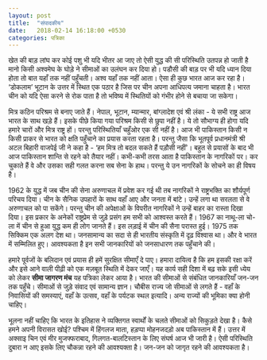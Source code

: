 ```yaml
---
layout: post
title:  "संपादकीय"
date:   2018-02-14 16:18:00 +0530
categories: पत्रिका
---
```


खेत की बाड़ लांघ कर कोई पशु भी यदि भीतर आ जाए तो ऐसी युद्ध की सी परिस्थिति उतपन्न हो जाती है मानो किसी अश्वमेघ के घोड़े ने सीमाओं का उलंघन कर दिया हो। पडौसी की बाड़ पर भी यदि ध्यान दिया होता तो बात यहाँ तक नहीं पहुँचती। अश्व यहाँ तक नहीं आता। ऐसा ही कुछ भारत आज कर रहा है। ‘डोकलाम’ भूटान के उत्तर में स्थित एक पठार है जिस पर चीन अपना आधिपत्य जमाना चाहता है। भारत चीन को यदि ऐसा करने से रोक पाता है तो भविष्य में स्थितियों को गंभीर होने से बचाया जा सकेगा।

मित्र कठिन परिश्रम से बनाए जाते हैं। नेपाल, भूटान, म्यान्मार, बांग्लादेश एवं श्री लंका - ये सभी राष्ट्र आज भारत के साथ खड़े हैं। इसके पीछे किया गया परिश्रम किसी से छुपा नहीं है। ये तो सौभाग्य ही होगा यदि हमारे चारों और मित्र राष्ट्र हों। परन्तु परिस्थितियाँ चहुँओर एक सी नहीं है। आज भी पाकिस्तान किसी न किसी प्राकर से भारत को क्षति पहुँचाने का प्रयास करता रहता है। परन्तु जैसा कि भूतपूर्व प्रधानमंत्री श्री अटल बिहारी वाजपेई जी ने कहा है - ‘हम मित्र तो बदल सकते हैं पड़ौसी नहीं’। बहुत से प्रयासों के बाद भी आज पाकिस्तान शान्ति से रहने को तैयार नहीं। कभी-कभी तरस आता है पाकिस्तान के नागरिकों पर। कर चुकाते हैं वे और उसका सही गलत करना सब सेना के हाथ। परन्तु ये उन नागरिकों के सोचने का ही विषय है।

1962 के युद्ध में जब चीन की सेना अरुणाचल में प्रवेश कर गई थी तब नागरिकों ने राष्ट्रभक्ति का शौर्यपूर्ण परिचय दिया। चीन के सैनिक उपहारों के साथ वहाँ आए और जनता में बांटे। उन्हें लगा था सरलता से वे अरुणाचल को पा सकेंगे। परन्तु चीन की अपेक्षाओं के विपरीत नागरिकों ने उन्हें बाहर का रास्ता दिखा दिया। इस प्रकार के अनेकों राष्ट्रप्रेम से जुड़े प्रसंग हम सभी को आश्वस्त करते हैं। 1967 का नाथू-ला चो-ला में चीन से हुआ युद्ध कम ही लोग जानते हैं। इस लड़ाई में चीन की सैना परास्त हुई। 1975&nbsp;तक सिक्किम एक अलग देश था। जनसामान्य का सदा से ही भारतीय संस्कृति में दृढ़ विश्वास था। और वे भारत में सम्मिलित हुए। आवश्यकता है इन सभी जानकारियों को जनसाधारण तक पहुँचाने की।

हमारे पूर्वजों के बलिदान एवं प्रयास ही हमें सुरक्षित सीमाएँ दे पाए। हमारा दायित्व है कि हम इसकी रक्षा करें और इसे आने वाली पीढ़ी को एक मज़बूत स्थिति में देकर जाएँ। यह कार्य सही दिशा में बढ़ सके इसी ध्येय को लेकर **सीमा जागरण मंच** यह पत्रिका लेकर आया है। भारत की सीमाओं से संबंधित जानकारियाँ जन-जन तक पहुँचे। सीमाओं से जुड़े संवाद एवं सामान्य ज्ञान। चौबीस राज्य जो सीमाओं से लगते हैं - वहाँ के निवासियों की समस्याएं, वहाँ के उत्सव, वहाँ के पर्यटक स्थल इत्यादि। अन्य राज्यों की भूमिका क्या होनी चाहिए।

भूलना नहीं चाहिए कि भारत के इतिहास ने व्यक्तिगत स्वार्थों के चलते सीमाओं को सिकुड़ते देखा है। कैसे हमने अपनी विरासत खोई? पश्चिम में हिंगलज माता, हड़प्पा मोहनजदड़ो अब पाकिस्तान में हैं। उत्तर में अक्साइ चिन एवं मीर मुजफ्फराबाद, गिलगत-बालटिस्तान के लिए संघर्ष आज भी जारी है। ऐसी परिस्थिति दुबारा न आए इसके लिए चौकन्ना रहने की आवश्यक्ता है। जन-जन को जागृत रहने की आवश्यकता है।
